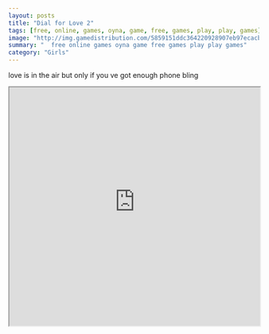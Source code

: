 ```yaml
---
layout: posts
title: "Dial for Love 2"
tags: [free, online, games, oyna, game, free, games, play, play, games]
image: "http://img.gamedistribution.com/5859151ddc364220928907eb97ecacb1.jpg"
summary: "  free online games oyna game free games play play games"
category: "Girls"
---
```


love is in the air but only if you ve got enough phone bling

<iframe width="100%" height="480px;" src="http://flash.gamedistribution.com?game=5859151ddc364220928907eb97ecacb1"></iframe>